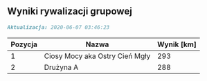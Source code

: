 ## Wyniki rywalizacji grupowej

```markdown
Aktualizacja: 2020-06-07 03:46:23
```

Pozycja | Nazwa | Wynik [km] |
------------ | -------------  | -------------
 1 |Ciosy Mocy aka Ostry Cień Mgły | 293 
 2 |Drużyna A | 288
